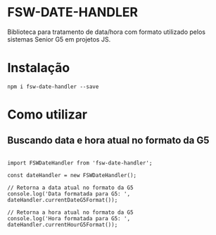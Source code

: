 # FSW-DATE-HANDLER

Biblioteca para tratamento de data/hora com formato utilizado pelos sistemas Senior G5 em projetos JS. 

# Instalação

`npm i fsw-date-handler --save`

# Como utilizar

## Buscando data e hora atual no formato da G5
```

import FSWDateHandler from 'fsw-date-handler';

const dateHandler = new FSWDateHandler();

// Retorna a data atual no formato da G5
console.log('Data formatada para G5: ', dateHandler.currentDateG5Format());

// Retorna a hora atual no formato da G5
console.log('Hora formatada para G5: ', dateHandler.currentHourG5Format());

```

